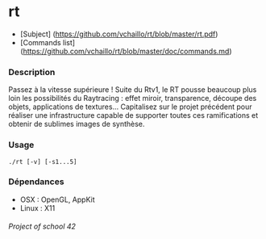 rt
===

* [Subject] (https://github.com/vchaillo/rt/blob/master/rt.pdf)
* [Commands list] (https://github.com/vchaillo/rt/blob/master/doc/commands.md)

### Description

Passez à la vitesse supérieure ! Suite du Rtv1, le RT pousse beaucoup plus loin les possibilités du Raytracing : effet miroir, transparence, découpe des objets, applications de textures... Capitalisez sur le projet précédent pour réaliser une infrastructure capable de supporter toutes ces ramifications et obtenir de sublimes images de synthèse.

### Usage

```
./rt [-v] [-s1...5]
```

### Dépendances

* OSX : OpenGL, AppKit
* Linux : X11

###### Project of school 42
